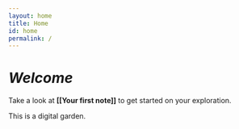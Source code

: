 ```yaml
---
layout: home
title: Home
id: home
permalink: /
---
```


# _Welcome_


  Take a look at <span style="font-weight: bold">[[Your first note]]</span> to get started on your exploration.


This is a digital garden.


<style>
  .wrapper {
    max-width: 46em;
  }
</style>

